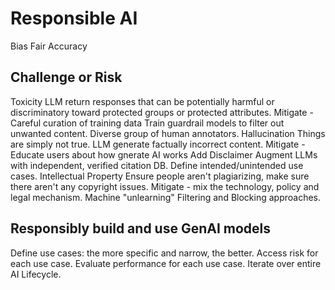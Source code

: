 # Responsible AI
Bias
Fair
Accuracy

## Challenge or Risk
Toxicity
    LLM return responses that can be potentially harmful or discriminatory toward protected groups or protected attributes.
    Mitigate - 
        Careful curation of training data
        Train guardrail models to filter out unwanted content.
        Diverse group of human annotators.
Hallucination
    Things are simply not true. LLM generate factually incorrect content.
    Mitigate -
        Educate users about how gnerate AI works
        Add Disclaimer
        Augment LLMs with independent, verified citation DB.
        Define intended/unintended use cases.
Intellectual Property
    Ensure people aren't plagiarizing, make sure there aren't any copyright issues.
    Mitigate -
        mix the technology, policy and legal mechanism.
        Machine "unlearning"
        Filtering and Blocking approaches.

## Responsibly build and use GenAI models
Define use cases: the more specific and narrow, the better.
Access risk for each use case.
Evaluate performance for each use case.
Iterate over entire AI Lifecycle.